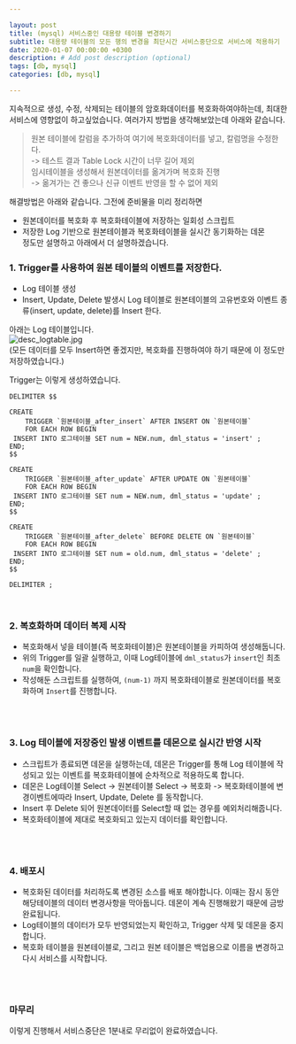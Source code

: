 ```yaml
---

layout: post
title: (mysql) 서비스중인 대용량 테이블 변경하기
subtitle: 대용량 테이블의 모든 행의 변경을 최단시간 서비스중단으로 서비스에 적용하기
date: 2020-01-07 00:00:00 +0300
description: # Add post description (optional)
tags: [db, mysql]
categories: [db, mysql]

---
```


지속적으로 생성, 수정, 삭제되는 테이블의 암호화데이터를 복호화하여야하는데, 최대한 서비스에 영향없이 하고싶었습니다. 여러가지 방법을 생각해보았는데 아래와 같습니다.  

> 원본 테이블에 칼럼을 추가하여 여기에 복호화데이터를 넣고, 칼럼명을 수정한다.  
>  -> 테스트 결과 Table Lock 시간이 너무 길어 제외  
> 임시테이블을 생성해서 원본데이터를 옮겨가며 복호화 진행  
>  -> 옮겨가는 건 좋으나 신규 이벤트 반영을 할 수 없어 제외  
  
해결방법은 아래와 같습니다. 그전에 준비물을 미리 정리하면  
 - 원본데이터를 복호화 후 복호화테이블에 저장하는 일회성 스크립트  
 - 저장한 Log 기반으로 원본테이블과 복호화테이블을 실시간 동기화하는 데몬  
 정도만 설명하고 아래에서 더 설명하겠습니다.  
  

### 1. Trigger를 사용하여 원본 테이블의 이벤트를 저장한다.  

- Log 테이블 생성  
- Insert, Update, Delete 발생시 Log 테이블로 원본테이블의 고유번호와 이벤트 종류(insert, update, delete)를 Insert 한다.  

아래는 Log 테이블입니다.  
![desc_logtable.jpg](https://papion93.github.io/img/desc_logtable.jpg)  
(모든 데이터를 모두 Insert하면 좋겠지만, 복호화를 진행하여야 하기 때문에 이 정도만 저장하였습니다.)  

Trigger는 이렇게 생성하였습니다.  
```
DELIMITER $$

CREATE
    TRIGGER `원본테이블_after_insert` AFTER INSERT ON `원본테이블`
    FOR EACH ROW BEGIN
 INSERT INTO 로그테이블 SET num = NEW.num, dml_status = 'insert' ;
END;
$$

CREATE
    TRIGGER `원본테이블_after_update` AFTER UPDATE ON `원본테이블`
    FOR EACH ROW BEGIN
 INSERT INTO 로그테이블 SET num = NEW.num, dml_status = 'update' ;
END;
$$

CREATE
    TRIGGER `원본테이블_after_delete` BEFORE DELETE ON `원본테이블`
    FOR EACH ROW BEGIN
 INSERT INTO 로그테이블 SET num = old.num, dml_status = 'delete' ;
END;
$$

DELIMITER ;
```
<br>

### 2. 복호화하며 데이터 복제 시작

- 복호화해서 넣을 테이블(즉 복호화테이블)은 원본테이블을 카피하여 생성해둡니다.  
- 위의 Trigger를 일괄 실행하고, 이때 Log테이블에 `dml_status`가 `insert`인 최초 `num`을 확인합니다.  
- 작성해둔 스크립트를 실행하여, `(num-1)` 까지 복호화테이블로 원본데이터를 복호화하며 `Insert`를 진행합니다.  
<br>
<br>

### 3. Log 테이블에 저장중인 발생 이벤트를 데몬으로 실시간 반영 시작

- 스크립트가 종료되면 데몬을 실행하는데, 데몬은 Trigger를 통해 Log 테이블에 작성되고 있는 이벤트를 복호화테이블에 순차적으로 적용하도록 합니다.
- 데몬은 Log테이블 Select -> 원본테이블 Select -> 복호화 -> 복호화테이블에 변경이벤트에따라 Insert, Update, Delete 를 동작합니다.
- Insert 후 Delete 되어 원본데이터를 Select할 때 없는 경우를 예외처리해줍니다.
- 복호화테이블에 제대로 복호화되고 있는지 데이터를 확인합니다.  
<br>
<br>

### 4. 배포시

- 복호화된 데이터를 처리하도록 변경된 소스를 배포 해야합니다. 이때는 잠시 동안 해당테이블의 데이터 변경사항을 막아둡니다. 데몬이 계속 진행해왔기 때문에 금방 완료됩니다.
- Log테이블의 데이터가 모두 반영되었는지 확인하고, Trigger 삭제 및 데몬을 중지합니다.
- 복호화 테이블을 원본테이블로, 그리고 원본 테이블은 백업용으로 이름을 변경하고 다시 서비스를 시작합니다.  
<br>
<br>

### 마무리
이렇게 진행해서 서비스중단은 1분내로 무리없이 완료하였습니다.
